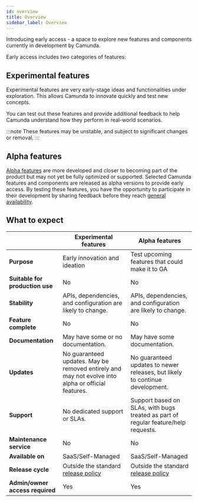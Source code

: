 ```yaml
---
id: overview
title: Overview
sidebar_label: Overview
---
```


Introducing early access - a space to explore new features and components currently in development by Camunda.

Early access includes two categories of features:

## Experimental features

Experimental features are very early-stage ideas and functionalities under exploration. This allows Camunda to innovate quickly and test new concepts.

You can test out these features and provide additional feedback to help Camunda understand how they perform in real-world scenarios.

:::note
These features may be unstable, and subject to significant changes or removal.
:::

## Alpha features

[Alpha features](/components/early-access/alpha/alpha-features.md) are more developed and closer to becoming part of the product but may not yet be fully optimized or supported. Selected Camunda features and components are released as alpha versions to provide early access. By testing these features, you have the opportunity to participate in their development by sharing feedback before they reach [general availability](/reference/announcements-release-notes/release-policy.md#general-availability-ga).

## What to expect

|                                    | Experimental features                                                                              | Alpha features                                                                                  |
| ---------------------------------- | -------------------------------------------------------------------------------------------------- | ----------------------------------------------------------------------------------------------- |
| <b>Purpose</b>                     | Early innovation and ideation                                                                      | Test upcoming features that could make it to GA                                                 |
| <b>Suitable for production use</b> | No                                                                                                 | No                                                                                              |
| <b>Stability</b>                   | APIs, dependencies, and configuration are likely to change.                                        | APIs, dependencies, and configuration are likely to change.                                     |
| <b>Feature complete</b>            | No                                                                                                 | No                                                                                              |
| <b>Documentation</b>               | May have some or no documentation.                                                                 | May have some documentation.                                                                    |
| <b>Updates</b>                     | No guaranteed updates. May be removed entirely and may not evolve into alpha or official features. | No guaranteed updates to newer releases, but likely to continue development.                    |
| <b>Support</b>                     | No dedicated support or SLAs.                                                                      | Support based on SLAs, with bugs treated as part of regular feature/help requests.              |
| <b>Maintenance service</b>         | No                                                                                                 | No                                                                                              |
| <b>Available on</b>                | SaaS/Self-Managed                                                                                  | SaaS/Self-Managed                                                                               |
| <b>Release cycle</b>               | Outside the standard [release policy](/reference/announcements-release-notes/release-policy.md)    | Outside the standard [release policy](/reference/announcements-release-notes/release-policy.md) |
| <b>Admin/owner access required</b> | Yes                                                                                                | Yes                                                                                             |
